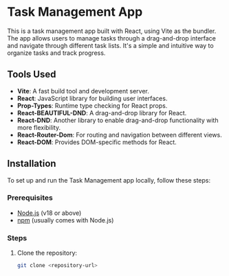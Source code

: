 # Task Management App

This is a task management app built with React, using Vite as the bundler. The app allows users to manage tasks through a drag-and-drop interface and navigate through different task lists. It's a simple and intuitive way to organize tasks and track progress.

## Tools Used

- **Vite**: A fast build tool and development server.
- **React**: JavaScript library for building user interfaces.
- **Prop-Types**: Runtime type checking for React props.
- **React-BEAUTIFUL-DND**: A drag-and-drop library for React.
- **React-DND**: Another library to enable drag-and-drop functionality with more flexibility.
- **React-Router-Dom**: For routing and navigation between different views.
- **React-DOM**: Provides DOM-specific methods for React.

## Installation

To set up and run the Task Management app locally, follow these steps:

### Prerequisites

- [Node.js](https://nodejs.org/) (v18 or above)
- [npm](https://www.npmjs.com/) (usually comes with Node.js)
  
### Steps

1. Clone the repository:

   ```bash
   git clone <repository-url>
